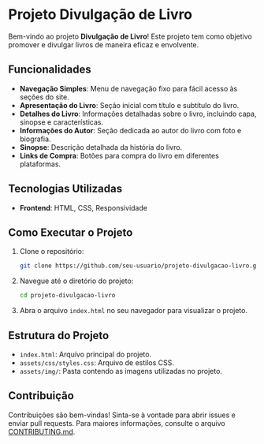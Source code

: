 # Projeto Divulgação de Livro

Bem-vindo ao projeto **Divulgação de Livro**! Este projeto tem como objetivo promover e divulgar livros de maneira eficaz e envolvente.

## Funcionalidades

- **Navegação Simples**: Menu de navegação fixo para fácil acesso às seções do site.
- **Apresentação do Livro**: Seção inicial com título e subtítulo do livro.
- **Detalhes do Livro**: Informações detalhadas sobre o livro, incluindo capa, sinopse e características.
- **Informações do Autor**: Seção dedicada ao autor do livro com foto e biografia.
- **Sinopse**: Descrição detalhada da história do livro.
- **Links de Compra**: Botões para compra do livro em diferentes plataformas.

## Tecnologias Utilizadas

- **Frontend**: HTML, CSS, Responsividade

## Como Executar o Projeto

1. Clone o repositório:
    ```bash
    git clone https://github.com/seu-usuario/projeto-divulgacao-livro.git
    ```
2. Navegue até o diretório do projeto:
    ```bash
    cd projeto-divulgacao-livro
    ```
3. Abra o arquivo `index.html` no seu navegador para visualizar o projeto.

## Estrutura do Projeto

- `index.html`: Arquivo principal do projeto.
- `assets/css/styles.css`: Arquivo de estilos CSS.
- `assets/img/`: Pasta contendo as imagens utilizadas no projeto.

## Contribuição

Contribuições são bem-vindas! Sinta-se à vontade para abrir issues e enviar pull requests. Para maiores informações, consulte o arquivo [CONTRIBUTING.md](CONTRIBUTING.md).

